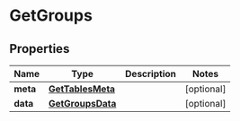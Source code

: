 
# GetGroups

## Properties
Name | Type | Description | Notes
------------ | ------------- | ------------- | -------------
**meta** | [**GetTablesMeta**](GetTablesMeta.md) |  |  [optional]
**data** | [**GetGroupsData**](GetGroupsData.md) |  |  [optional]



